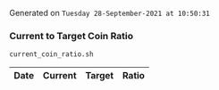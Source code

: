 Generated on `Tuesday 28-September-2021 at 10:50:31`

### Current to Target Coin Ratio
`current_coin_ratio.sh`

Date|Current|Target|Ratio
---|---|---|---
